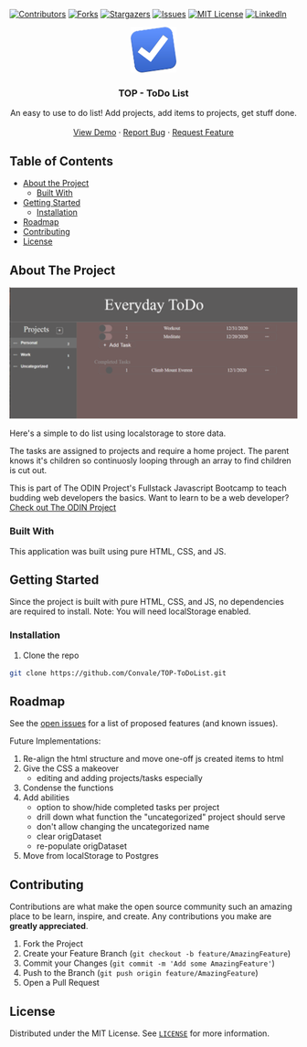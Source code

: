 <!-- PROJECT SHIELDS -->

[![Contributors][contributors-shield]][contributors-url]
[![Forks][forks-shield]][forks-url]
[![Stargazers][stars-shield]][stars-url]
[![Issues][issues-shield]][issues-url]
[![MIT License][license-shield]][license-url]
[![LinkedIn][linkedin-shield]][linkedin-url]

<!-- PROJECT LOGO -->

<p align="center">
    <img src="assets/icon.png" alt="Logo" width="80" height="80">
  
  <h3 align="center">TOP - ToDo List</h3>

  <p align="center">
   An easy to use to do list! Add projects, add items to projects, get stuff done.
    <br />
    <br />
    <a href="https://convale.github.io/TOP-ToDoList/">View Demo</a>
    ·
    <a href="https://github.com/Convale/TOP-ToDoList/issues">Report Bug</a>
    ·
    <a href="https://github.com/Convale/TOP-ToDoList/issues">Request Feature</a>
  </p>
</p>

<!-- TABLE OF CONTENTS -->

## Table of Contents

- [About the Project](#about-the-project)
  - [Built With](#built-with)
- [Getting Started](#getting-started)
  - [Installation](#installation)
- [Roadmap](#roadmap)
- [Contributing](#contributing)
- [License](#license)

<!-- ABOUT THE PROJECT -->

## About The Project

[![ToDo List Screen Shot][product-screenshot]](https://convale.github.io/TOP-ToDoList/)

Here's a simple to do list using localstorage to store data.

The tasks are assigned to projects and require a home project. The parent knows it's children so continuosly looping through an array to find children is cut out.

This is part of The ODIN Project's Fullstack Javascript Bootcamp to teach budding web developers the basics.
Want to learn to be a web developer? [Check out The ODIN Project](https://www.theodinproject.com/)

### Built With

This application was built using pure HTML, CSS, and JS.

<!-- GETTING STARTED -->

## Getting Started

Since the project is built with pure HTML, CSS, and JS, no dependencies are required to install.
Note: You will need localStorage enabled.

### Installation

1. Clone the repo

```sh
git clone https://github.com/Convale/TOP-ToDoList.git
```

<!-- ROADMAP -->

## Roadmap

See the [open issues](https://github.com/Convale/TOP-ToDoList/issues) for a list of proposed features (and known issues).

Future Implementations:

1. Re-align the html structure and move one-off js created items to html
2. Give the CSS a makeover
   - editing and adding projects/tasks especially
3. Condense the functions
4. Add abilities
   - option to show/hide completed tasks per project
   - drill down what function the "uncategorized" project should serve
   - don't allow changing the uncategorized name
   - clear origDataset
   - re-populate origDataset
5. Move from localStorage to Postgres

<!-- CONTRIBUTING -->

## Contributing

Contributions are what make the open source community such an amazing place to be learn, inspire, and create. Any contributions you make are **greatly appreciated**.

1. Fork the Project
2. Create your Feature Branch (`git checkout -b feature/AmazingFeature`)
3. Commit your Changes (`git commit -m 'Add some AmazingFeature'`)
4. Push to the Branch (`git push origin feature/AmazingFeature`)
5. Open a Pull Request

<!-- LICENSE -->

## License

Distributed under the MIT License. See [`LICENSE`](https://github.com/Convale/TOP-ToDoList/blob/master/LICENSE) for more information.

<!-- MARKDOWN LINKS & IMAGES -->

[contributors-shield]: https://img.shields.io/github/contributors/Convale/TOP-ToDoList
[contributors-url]: https://github.com/Convale/TOP-ToDoList/graphs/contributors
[forks-shield]: https://img.shields.io/github/forks/Convale/TOP-ToDoList
[forks-url]: https://github.com/Convale/TOP-ToDoList/network/members
[stars-shield]: https://img.shields.io/github/stars/Convale/TOP-ToDoList
[stars-url]: https://github.com/Convale/TOP-ToDoList/stargazers
[issues-shield]: https://img.shields.io/github/issues/Convale/TOP-ToDoList
[issues-url]: https://github.com/Convale/TOP-ToDoList/issues
[license-shield]: https://img.shields.io/github/license/Convale/TOP-ToDoList
[license-url]: https://github.com/Convale/TOP-ToDoList/blob/master/LICENSE.md
[linkedin-shield]: https://img.shields.io/badge/-LinkedIn-black.svg?style=flat-square&logo=linkedin&colorB=555
[linkedin-url]: https://linkedin.com/in/payneshaun
[product-screenshot]: assets/screenshot.png

